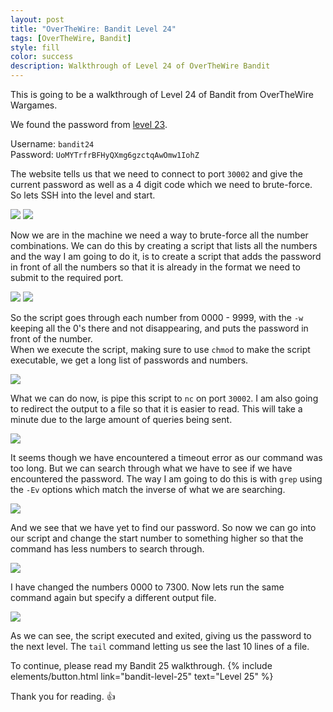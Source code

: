 ```yaml
---
layout: post
title: "OverTheWire: Bandit Level 24"
tags: [OverTheWire, Bandit]
style: fill
color: success
description: Walkthrough of Level 24 of OverTheWire Bandit
---
```


This is going to be a walkthrough of Level 24 of Bandit from OverTheWire Wargames.

We found the password from [level 23](bandit-level-23).

Username: `bandit24`  
Password: `UoMYTrfrBFHyQXmg6gzctqAwOmw1IohZ`

The website tells us that we need to connect to port `30002` and give the current password as well as a 4 digit code which we need to brute-force.  
So lets SSH into the level and start.

![](/assets/posts/OverTheWire/Bandit/Bandit24/picture1.png)
![](/assets/posts/OverTheWire/Bandit/Bandit24/picture2.png)

Now we are in the machine we need a way to brute-force all the number combinations. We can do this by creating a script that lists all the numbers and the way I am going to do it, is to create a script that adds the password in front of all the numbers so that it is already in the format we need to submit to the required port.

![](/assets/posts/OverTheWire/Bandit/Bandit24/picture3.png)
![](/assets/posts/OverTheWire/Bandit/Bandit24/picture4.png)

So the script goes through each number from 0000 - 9999, with the `-w` keeping all the 0's there and not disappearing, and puts the password in front of the number.  
When we execute the script, making sure to use `chmod` to make the script executable, we get a long list of passwords and numbers.

![](/assets/posts/OverTheWire/Bandit/Bandit24/picture5.png)

What we can do now, is pipe this script to `nc` on port `30002`. I am also going to redirect the output to a file so that it is easier to read. This will take a minute due to the large amount of queries being sent.

![](/assets/posts/OverTheWire/Bandit/Bandit24/picture6.png)

It seems though we have encountered a timeout error as our command was too long. But we can search through what we have to see if we have encountered the password. The way I am going to do this is with `grep` using the `-Ev` options which match the inverse of what we are searching. 

![](/assets/posts/OverTheWire/Bandit/Bandit24/picture7.png)

And we see that we have yet to find our password. So now we can go into our script and change the start number to something higher so that the command has less numbers to search through.

![](/assets/posts/OverTheWire/Bandit/Bandit24/picture8.png)

I have changed the numbers 0000 to 7300. Now lets run the same command again but specify a different output file.

![](/assets/posts/OverTheWire/Bandit/Bandit24/picture9.png)

As we can see, the script executed and exited, giving us the password to the next level. The `tail` command letting us see the last 10 lines of a file.

To continue, please read my Bandit 25 walkthrough. {% include elements/button.html link="bandit-level-25" text="Level 25" %}

Thank you for reading. :+1: